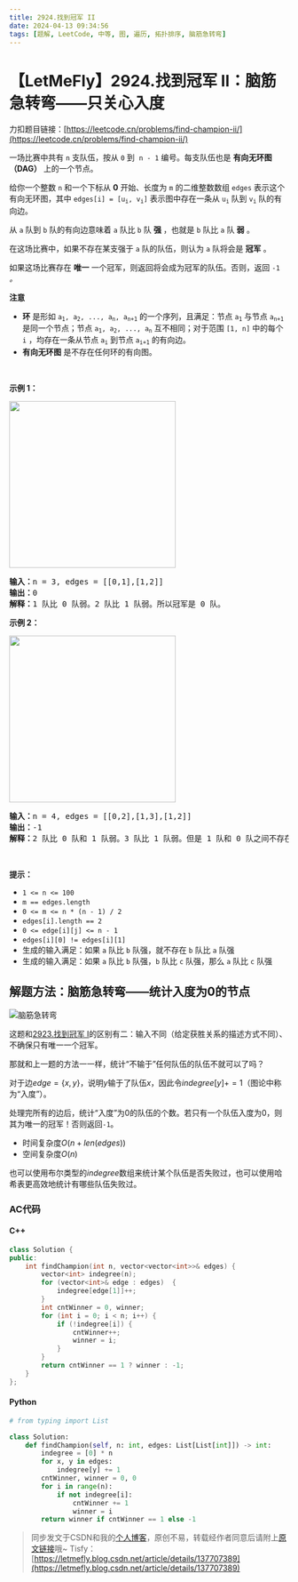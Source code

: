 ```yaml
---
title: 2924.找到冠军 II
date: 2024-04-13 09:34:56
tags: [题解, LeetCode, 中等, 图, 遍历, 拓扑排序, 脑筋急转弯]
---
```


# 【LetMeFly】2924.找到冠军 II：脑筋急转弯——只关心入度

力扣题目链接：[https://leetcode.cn/problems/find-champion-ii/](https://leetcode.cn/problems/find-champion-ii/)

<p>一场比赛中共有 <code>n</code> 支队伍，按从 <code>0</code> 到&nbsp; <code>n - 1</code> 编号。每支队伍也是 <strong>有向无环图（DAG）</strong> 上的一个节点。</p>

<p>给你一个整数 <code>n</code> 和一个下标从 <strong>0</strong> 开始、长度为 <code>m</code> 的二维整数数组 <code>edges</code> 表示这个有向无环图，其中 <code>edges[i] = [u<sub>i</sub>, v<sub>i</sub>]</code> 表示图中存在一条从 <code>u<sub>i</sub></code> 队到 <code>v<sub>i</sub></code> 队的有向边。</p>

<p>从 <code>a</code> 队到 <code>b</code> 队的有向边意味着 <code>a</code> 队比 <code>b</code> 队 <strong>强</strong> ，也就是 <code>b</code> 队比 <code>a</code> 队 <strong>弱</strong> 。</p>

<p>在这场比赛中，如果不存在某支强于 <code>a</code> 队的队伍，则认为 <code>a</code> 队将会是 <strong>冠军</strong> 。</p>

<p>如果这场比赛存在 <strong>唯一</strong> 一个冠军，则返回将会成为冠军的队伍。否则，返回<em> </em><code>-1</code><em> 。</em></p>

<p><strong>注意</strong></p>

<ul>
	<li><strong>环</strong> 是形如 <code>a<sub>1</sub>, a<sub>2</sub>, ..., a<sub>n</sub>, a<sub>n+1</sub></code> 的一个序列，且满足：节点 <code>a<sub>1</sub></code> 与节点 <code>a<sub>n+1</sub></code> 是同一个节点；节点 <code>a<sub>1</sub>, a<sub>2</sub>, ..., a<sub>n</sub></code> 互不相同；对于范围&nbsp;<code>[1, n]</code> 中的每个 <code>i</code> ，均存在一条从节点 <code>a<sub>i</sub></code> 到节点 <code>a<sub>i+1</sub></code> 的有向边。</li>
	<li><strong>有向无环图</strong> 是不存在任何环的有向图。</li>
</ul>

<p>&nbsp;</p>

<p><strong class="example">示例 1：</strong></p>

<p><img height="300" src="https://assets.leetcode.com/uploads/2023/10/19/graph-3.png" width="300" /></p>

<pre>
<strong>输入：</strong>n = 3, edges = [[0,1],[1,2]]
<strong>输出：</strong>0
<strong>解释：</strong>1 队比 0 队弱。2 队比 1 队弱。所以冠军是 0 队。
</pre>

<p><strong class="example">示例 2：</strong></p>

<p><img height="300" src="https://assets.leetcode.com/uploads/2023/10/19/graph-4.png" width="300" /></p>

<pre>
<strong>输入：</strong>n = 4, edges = [[0,2],[1,3],[1,2]]
<strong>输出：</strong>-1
<strong>解释：</strong>2 队比 0 队和 1 队弱。3 队比 1 队弱。但是 1 队和 0 队之间不存在强弱对比。所以答案是 -1 。
</pre>

<p>&nbsp;</p>

<p><strong>提示：</strong></p>

<ul>
	<li><code>1 &lt;= n &lt;= 100</code></li>
	<li><code>m == edges.length</code></li>
	<li><code>0 &lt;= m &lt;= n * (n - 1) / 2</code></li>
	<li><code>edges[i].length == 2</code></li>
	<li><code>0 &lt;= edge[i][j] &lt;= n - 1</code></li>
	<li><code>edges[i][0] != edges[i][1]</code></li>
	<li>生成的输入满足：如果 <code>a</code> 队比 <code>b</code> 队强，就不存在 <code>b</code> 队比 <code>a</code> 队强</li>
	<li>生成的输入满足：如果 <code>a</code> 队比 <code>b</code> 队强，<code>b</code> 队比 <code>c</code> 队强，那么 <code>a</code> 队比 <code>c</code> 队强</li>
</ul>


    
## 解题方法：脑筋急转弯——统计入度为0的节点

![脑筋急转弯](https://cors.tisfy.eu.org/https://img-blog.csdnimg.cn/direct/6fd8ee0451db4cd0815a7f09eca75304.jpeg)

<!-- ![脑筋急转弯](https://pic.leetcode.cn/1712972814-vYpZzf-%E6%97%A0%E6%A0%87%E9%A2%98.jpg) -->

这题和[2923.找到冠军 I](https://blog.letmefly.xyz/2024/04/12/LeetCode%202923.%E6%89%BE%E5%88%B0%E5%86%A0%E5%86%9BI/)的区别有二：输入不同（给定获胜关系的描述方式不同）、不确保只有唯一一个冠军。

那就和上一题的方法一一样，统计“不输于”任何队伍的队伍不就可以了吗？

对于边$edge = \{x, y\}$，说明$y$输于了队伍$x$，因此令$indegree[y] += 1$（图论中称为“入度”）。

处理完所有的边后，统计“入度”为$0$的队伍的个数。若只有一个队伍入度为$0$，则其为唯一的冠军！否则返回```-1```。

+ 时间复杂度$O(n + len(edges))$
+ 空间复杂度$O(n)$

也可以使用布尔类型的$indegree$数组来统计某个队伍是否失败过，也可以使用哈希表更高效地统计有哪些队伍失败过。

### AC代码

#### C++

```cpp
class Solution {
public:
    int findChampion(int n, vector<vector<int>>& edges) {
        vector<int> indegree(n);
        for (vector<int>& edge : edges)  {
            indegree[edge[1]]++;
        }
        int cntWinner = 0, winner;
        for (int i = 0; i < n; i++) {
            if (!indegree[i]) {
                cntWinner++;
                winner = i;
            }
        }
        return cntWinner == 1 ? winner : -1;
    }
};
```

#### Python

```python
# from typing import List

class Solution:
    def findChampion(self, n: int, edges: List[List[int]]) -> int:
        indegree = [0] * n
        for x, y in edges:
            indegree[y] += 1
        cntWinner, winner = 0, 0
        for i in range(n):
            if not indegree[i]:
                cntWinner += 1
                winner = i
        return winner if cntWinner == 1 else -1
```

> 同步发文于CSDN和我的[个人博客](https://blog.letmefly.xyz/)，原创不易，转载经作者同意后请附上[原文链接](https://blog.letmefly.xyz/2024/04/13/LeetCode%202924.%E6%89%BE%E5%88%B0%E5%86%A0%E5%86%9BII/)哦~
> Tisfy：[https://letmefly.blog.csdn.net/article/details/137707389](https://letmefly.blog.csdn.net/article/details/137707389)
